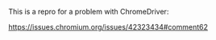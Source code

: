 This is a repro for a problem with ChromeDriver:

https://issues.chromium.org/issues/42323434#comment62
